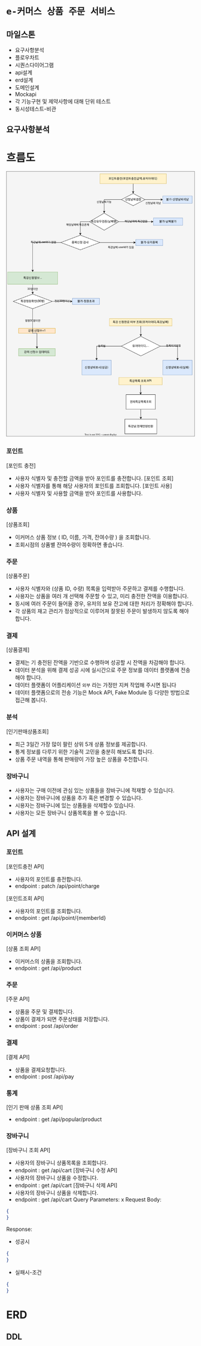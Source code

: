 # `e-커머스 상품 주문 서비스`

## 마일스톤
- 요구사항분석
- 플로우차트
- 시퀀스다이어그램
- api설계
- erd설계
- 도메인설계
- Mockapi
- 각 기능구현 및 제약사항에 대해 단위 테스트
- 동시성테스트-비관

## 요구사항분석
# 흐름도
![service-flow](./src/main/java/com/cdy/ecommerce/document/diagram/2.service-flow.svg)

### 포인트
[포인트 충전]
- 사용자 식별자 및 충전할 금액을 받아 포인트를 충전합니다.
[포인트 조회]
- 사용자 식별자를 통해 해당 사용자의 포인트를 조회합니다.
[포인트 사용]
- 사용자 식별자 및 사용할 금액을 받아 포인트를 사용합니다.

### 상품
[상품조회]
- 이커머스 상품 정보 ( ID, 이름, 가격, 잔여수량 ) 을 조회합니다.
- 조회시점의 상품별 잔여수량이 정확하면 좋습니다.

### 주문
[상품주문]
- 사용자 식별자와 (상품 ID, 수량) 목록을 입력받아 주문하고 결제를 수행합니다.
- 사용자는 상품을 여러 개 선택해 주문할 수 있고, 미리 충전한 잔액을 이용합니다.
- 동시에 여러 주문이 들어올 경우, 유저의 보유 잔고에 대한 처리가 정확해야 합니다.
- 각 상품의 재고 관리가 정상적으로 이루어져 잘못된 주문이 발생하지 않도록 해야 합니다.

### 결제
[상품결제]
- 결제는 기 충전된 잔액을 기반으로 수행하며 성공할 시 잔액을 차감해야 합니다.
- 데이터 분석을 위해 결제 성공 시에 실시간으로 주문 정보를 데이터 플랫폼에 전송해야 합니다. 
- 데이터 플랫폼이 어플리케이션 `외부` 라는 가정만 지켜 작업해 주시면 됩니다
- 데이터 플랫폼으로의 전송 기능은 Mock API, Fake Module 등 다양한 방법으로 접근해 봅니다.

### 분석
[인기판매상품조회]
- 최근 3일간 가장 많이 팔린 상위 5개 상품 정보를 제공합니다.
- 통계 정보를 다루기 위한 기술적 고민을 충분히 해보도록 합니다.
- 상품 주문 내역을 통해 판매량이 가장 높은 상품을 추천합니다.

### 장바구니
- 사용자는 구매 이전에 관심 있는 상품들을 장바구니에 적재할 수 있습니다.
- 사용자는 장바구니에 상품을 추가 혹은 변경할 수 있습니다.
- 시용자는 장바구니에 있는 상품들을 삭제할수 있습니다.
- 사용자는 모든 장바구니 상품목록을 볼 수 있습니다.

## API 설계
### 포인트
[포인트충전 API]
- 사용자의 포인트를 충전합니다.
- endpoint : patch /api/point/charge


[포인트조회 API]
- 사용자의 포인트를 조회합니다.
- endpoint : get /api/point/{memberId}

### 이커머스 상품
[상품 조회 API]
- 이커머스의 상품을 조회합니다.
- endpoint : get /api/product

### 주문
[주문 API]
- 상품을 주문 및 결제합니다.
- 상품이 결제가 되면 주문상태를 저장합니다.
- endpoint : post /api/order

### 결제
[결제 API]
- 상품을 결제요청합니다.
- endpoint : post /api/pay

### 통계
[인기 판매 상품 조회 API]
- endpoint : get /api/popular/product

### 장바구니
[장바구니 조회 API]
- 사용자의 장바구니 상품목록을 조회합니다.
- endpoint : get /api/cart
[장바구니 수정 API]
- 사용자의 장바구니 상품을 수정합니다.
- endpoint : get /api/cart
[장바구니 삭제 API]
- 사용자의 장바구니 상품을 삭제합니다.
- endpoint : get /api/cart
  Query Parameters: x
  Request Body:
```json
{
}
```
Response:
- 성공시
```json
{
}
```
- 실패시-조건
```json
{
}
```

# ERD
## DDL
